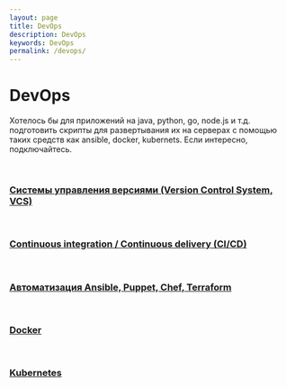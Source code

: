 ```yaml
---
layout: page
title: DevOps
description: DevOps
keywords: DevOps
permalink: /devops/
---
```


# DevOps

Хотелось бы для приложений на java, python, go, node.js и т.д. подготовить скрипты для развертывания их на серверах с помощью таких средств как ansible, docker, kubernets. Если интересно, подключайтесь.

<br/>

### [Системы управления версиями (Version Control System, VCS)](/dev/git/)

<br/>

### [Continuous integration / Continuous delivery (CI/CD)](/devops/ci-cd/)

<br/>

### [Автоматизация Ansible, Puppet, Chef, Terraform](//gitops.ru/)

<br/>

### [Docker](/devops/containers/docker/)

<br/>

### [Kubernetes](/devops/containers/kubernetes/)
